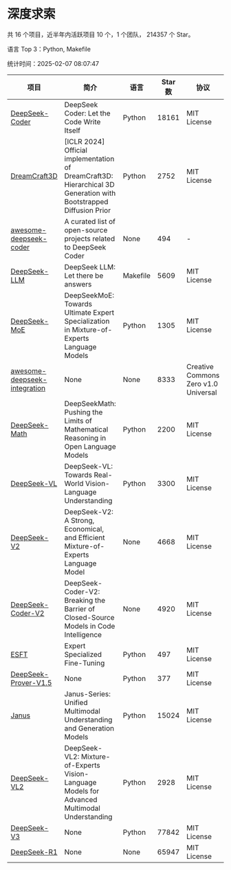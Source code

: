 # 深度求索

共 16 个项目，近半年内活跃项目 10 个，1 个团队， 214357 个 Star。

语言 Top 3：Python, Makefile

统计时间：2025-02-07 08:07:47

| 项目 | 简介 | 语言 | Star 数 | 协议 | 创建时间 | 最后更新时间 | 最后提交时间 |
| --- | --- | --- | --- | --- | --- | --- | --- |
| [DeepSeek-Coder](https://github.com/deepseek-ai/DeepSeek-Coder) | DeepSeek Coder: Let the Code Write Itself | Python | 18161 | MIT License | 2023-10-20 | 2025-02-07 | 2024-05-21 |
| [DreamCraft3D](https://github.com/deepseek-ai/DreamCraft3D) | [ICLR 2024] Official implementation of DreamCraft3D: Hierarchical 3D Generation with Bootstrapped Diffusion Prior | Python | 2752 | MIT License | 2023-10-23 | 2025-02-07 | 2024-08-21 |
| [awesome-deepseek-coder](https://github.com/deepseek-ai/awesome-deepseek-coder) | A curated list of open-source projects related to DeepSeek Coder | None | 494 | - | 2023-11-06 | 2025-02-07 | 2024-04-03 |
| [DeepSeek-LLM](https://github.com/deepseek-ai/DeepSeek-LLM) | DeepSeek LLM: Let there be answers | Makefile | 5609 | MIT License | 2023-11-29 | 2025-02-07 | 2024-02-04 |
| [DeepSeek-MoE](https://github.com/deepseek-ai/DeepSeek-MoE) | DeepSeekMoE: Towards Ultimate Expert Specialization in Mixture-of-Experts Language Models | Python | 1305 | MIT License | 2024-01-02 | 2025-02-07 | 2024-01-16 |
| [awesome-deepseek-integration](https://github.com/deepseek-ai/awesome-deepseek-integration) | None | None | 8333 | Creative Commons Zero v1.0 Universal | 2024-01-11 | 2025-02-07 | 2025-02-06 |
| [DeepSeek-Math](https://github.com/deepseek-ai/DeepSeek-Math) | DeepSeekMath: Pushing the Limits of Mathematical Reasoning in Open Language Models | Python | 2200 | MIT License | 2024-02-05 | 2025-02-07 | 2024-04-15 |
| [DeepSeek-VL](https://github.com/deepseek-ai/DeepSeek-VL) | DeepSeek-VL: Towards Real-World Vision-Language Understanding | Python | 3300 | MIT License | 2024-03-07 | 2025-02-07 | 2024-04-24 |
| [DeepSeek-V2](https://github.com/deepseek-ai/DeepSeek-V2) | DeepSeek-V2: A Strong, Economical, and Efficient Mixture-of-Experts Language Model | None | 4668 | MIT License | 2024-04-22 | 2025-02-07 | 2024-09-25 |
| [DeepSeek-Coder-V2](https://github.com/deepseek-ai/DeepSeek-Coder-V2) | DeepSeek-Coder-V2: Breaking the Barrier of Closed-Source Models in Code Intelligence | None | 4920 | MIT License | 2024-06-14 | 2025-02-07 | 2024-09-24 |
| [ESFT](https://github.com/deepseek-ai/ESFT) | Expert Specialized Fine-Tuning | Python | 497 | MIT License | 2024-07-04 | 2025-02-07 | 2024-09-22 |
| [DeepSeek-Prover-V1.5](https://github.com/deepseek-ai/DeepSeek-Prover-V1.5) | None | Python | 377 | MIT License | 2024-08-15 | 2025-02-07 | 2024-08-16 |
| [Janus](https://github.com/deepseek-ai/Janus) | Janus-Series: Unified Multimodal Understanding and Generation Models | Python | 15024 | MIT License | 2024-10-18 | 2025-02-07 | 2025-02-01 |
| [DeepSeek-VL2](https://github.com/deepseek-ai/DeepSeek-VL2) | DeepSeek-VL2: Mixture-of-Experts Vision-Language Models for Advanced Multimodal Understanding | Python | 2928 | MIT License | 2024-12-13 | 2025-02-07 | 2025-02-05 |
| [DeepSeek-V3](https://github.com/deepseek-ai/DeepSeek-V3) | None | Python | 77842 | MIT License | 2024-12-26 | 2025-02-07 | 2025-02-05 |
| [DeepSeek-R1](https://github.com/deepseek-ai/DeepSeek-R1) | None | None | 65947 | MIT License | 2025-01-20 | 2025-02-07 | 2025-02-01 |
